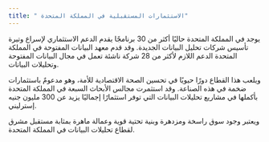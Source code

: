 ```yaml
---
title: " الاستثمارات المستقبلية في المملكة المتحدة"
---
```

يوجد في المملكة المتحدة حاليًا أكثر من 30 برنامجًا يقدم الدعم الاستثماري لإسراع وتيرة تأسيس شركات تحليل البيانات الجديدة. وقد قدم معهد البيانات المفتوحة في المملكة المتحدة الدعم اللازم لأكثر من 28 شركة ناشئة تعمل في مجال البيانات المفتوحة وتحليلات البيانات.

ويلعب هذا القطاع دورًا حيويًا في تحسين الصحة الاقتصادية للأمة، وهو مدعومٌ باستثمارات ضخمة في هذه الصناعة. وقد استثمرت مجالس الأبحاث السبعة في المملكة المتحدة بأكملها في مشاريع تحليلات البيانات التي توفر استثمارًا إجماليًا يزيد عن 300 مليون جنيه إسترليني.

ويعتبر وجود سوق راسخة ومزدهرة وبنية تحتية قوية وعمالة ماهرة بمثابة مستقبل مشرق لقطاع تحليلات البيانات في المملكة المتحدة.
